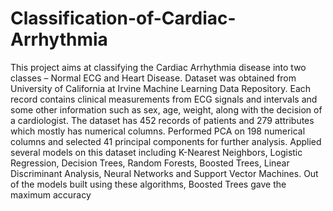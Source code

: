 # Classification-of-Cardiac-Arrhythmia

This project aims at classifying the Cardiac Arrhythmia disease into two classes – Normal ECG and Heart Disease. Dataset was obtained from University of California at Irvine Machine Learning Data Repository. Each record contains clinical measurements from ECG signals and intervals and some other information such as sex, age, weight, along with the decision of a cardiologist. The dataset has 452 records of patients and 279 attributes which mostly has numerical columns. Performed PCA on 198 numerical columns and selected 41 principal components for further analysis. Applied several models on this dataset including K-Nearest Neighbors, Logistic Regression, Decision Trees, Random Forests, Boosted Trees, Linear Discriminant Analysis, Neural Networks and Support Vector Machines. Out of the models built using these algorithms, Boosted Trees gave the maximum accuracy
